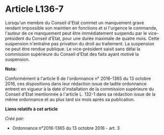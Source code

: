 # Article L136-7

Lorsqu'un membre du Conseil d'Etat commet un manquement grave rendant impossible son maintien en fonctions et si l'urgence le
commande, l'auteur de ce manquement peut être immédiatement suspendu par le vice-président du Conseil d'Etat, pour une durée
maximale de quatre mois. Cette suspension n'entraîne pas privation du droit au traitement. La suspension ne peut être rendue
publique. Le vice-président saisit sans délai la commission supérieure du Conseil d'Etat des faits ayant motivé la
suspension.

**Nota:**

Conformément à l'article 6 de l'ordonnance n° 2016-1365 du 13 octobre 2016, ces dispositions dans leur rédaction issue de
ladite ordonnance entrent en vigueur à la date d'installation de la commission supérieure du Conseil d'Etat mentionnée à
l'article L. 132-1 dans sa rédaction issue de la même ordonnance et au plus tard six mois après sa publication.

**Liens relatifs à cet article**

_Créé par_:

  - Ordonnance n°2016-1365 du 13 octobre 2016 - art. 3
